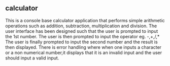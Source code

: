 ## calculator


This is a console base calculator application that performs simple arithmetic operations such as addition, subtraction, multiplication and division.
The user interface has been designed such that the user is prompted to input the 1st number.
The user is then prompted to input the operator eg. -,+,/,*
The user is finally prompted to input the second number and the result is then displayed.
There is error handling where when one inputs a character or a non numerical number,it displays that it is an invalid input and the user should input a valid input.